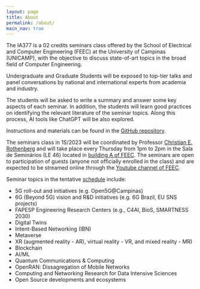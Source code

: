 ```yaml
---
layout: page
title: About
permalink: /about/
main_nav: true
---
```


<!--- [alt text]({{ site.baseurl }}/assets/profile-placeholder.gif "Profile Picture"){:.profile} --->



The IA377 is a 02 credits seminars class offered by the School of Electrical and Computer Engineering (FEEC) at the University of Campinas (UNICAMP), with the objective to discuss state-of-art topics in the broad field of Computer Engineering.

Undergraduate and Graduate Students will be exposed to top-tier talks and panel conversations by national and international experts from academia and industry.

The students will be asked to write a summary and answer some key aspects of each seminar. In addition, the students  will learn good practices on identifying the relevant literature of the seminar topics. Along this process, AI tools like ChatGPT will be also explored. 
 
Instructions and materials can be found in the [GitHub repository](https://github.com/ia377-feec-unicamp).
  
The seminars class in 1S/2023 will be coordinated by Professor [Christian E. Rothenberg][chris] and will take place every Thursday from 1pm to 2pm in the Sala de Seminários (LE 46) located in [building A of FEEC](https://goo.gl/maps/fS2vTDTAYPwM4f7e9). The seminars are open to participation of guests (anyone not officially enrolled in the class) and are expected to be streamed online through the [Youtube channel of FEEC](https://www.youtube.com/channel/UChptcdqmzNLQ8Oe03DEjIDQ). 

Seminar topics in the tentative [schedule](https://ia377-feec-unicamp.github.io/schedule/) include:

* 5G roll-out and initiatives (e.g. Open5G@Campinas)
* 6G (Beyond 5G) vision and R&D initiatives (e.g. 6G Brazil, EU SNS projects)
* FAPESP Engineering Research Centers (e.g., C4AI, BioS, SMARTNESS 2030)
* Digital Twins
* Intent-Based Networking (IBN)
* Metaverse
* XR (augmented reality - AR), virtual reality - VR, and mixed reality - MR)
* Blockchain 
* AI/ML 
* Quantum Communications & Computing
* OpenRAN: Dissagregation of Mobile Networks
* Computing and Networking Research for Data Intensive Sciences
* Open Source developments and ecosystems


[chris]: https://www.dca.fee.unicamp.br/~chesteve/

